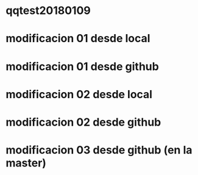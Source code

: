 # qqtest20180109
# modificacion 01 desde local
# modificacion 01 desde github
# modificacion 02 desde local
# modificacion 02 desde github
# modificacion 03 desde github (en la master)
